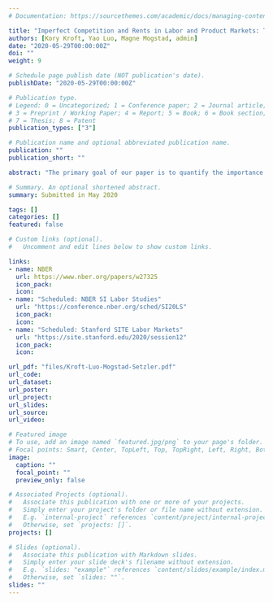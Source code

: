 ```yaml
---
# Documentation: https://sourcethemes.com/academic/docs/managing-content/

title: "Imperfect Competition and Rents in Labor and Product Markets: The Case of the Construction Industry"
authors: [Kory Kroft, Yao Luo, Magne Mogstad, admin]
date: "2020-05-29T00:00:00Z"
doi: ""
weight: 9

# Schedule page publish date (NOT publication's date).
publishDate: "2020-05-29T00:00:00Z"

# Publication type.
# Legend: 0 = Uncategorized; 1 = Conference paper; 2 = Journal article;
# 3 = Preprint / Working Paper; 4 = Report; 5 = Book; 6 = Book section;
# 7 = Thesis; 8 = Patent
publication_types: ["3"]

# Publication name and optional abbreviated publication name.
publication: ""
publication_short: ""

abstract: "The primary goal of our paper is to quantify the importance of imperfect competition in the U.S. construction industry by estimating the size of rents earned by American firms and workers. To obtain a comprehensive measure of the total rents and to understand its sources, we take into account that rents may arise both due to markdown of wages and markup of prices. Our analyses combine the universe of U.S. business and worker tax records with newly collected records from U.S. procurement auctions. We first examine how firms respond to a plausibly exogenous shift in product demand through a difference-in-differences design that compares first-time procurement auction winners to the firms that lose, both before and after the auction. Motivated and guided by these estimates, we next develop, identify, and estimate a model where construction firms compete with one another for projects in the product market and for workers in the labor market. The firms may participate both in the private market and in government projects, the latter of which are procured through first-price sealed-bid auctions. We find that American construction firms have significant wage- and price-setting power. This imperfect competition generates a considerable amount of rents, two-thirds of which is captured by the firms. Lastly, we use the estimated model to perform counterfactual analyses which reveal how increases in the market power of firms, in the product market or the labor market, would affect the outcomes and behavior of workers and firms in the construction industry."

# Summary. An optional shortened abstract.
summary: Submitted in May 2020

tags: []
categories: []
featured: false

# Custom links (optional).
#   Uncomment and edit lines below to show custom links.

links:
- name: NBER
  url: https://www.nber.org/papers/w27325
  icon_pack:
  icon:
- name: "Scheduled: NBER SI Labor Studies"
  url: "https://conference.nber.org/sched/SI20LS"
  icon_pack: 
  icon: 
- name: "Scheduled: Stanford SITE Labor Markets"
  url: "https://site.stanford.edu/2020/session12"
  icon_pack: 
  icon: 

url_pdf: "files/Kroft-Luo-Mogstad-Setzler.pdf"
url_code:
url_dataset:
url_poster:
url_project:
url_slides:
url_source:
url_video:

# Featured image
# To use, add an image named `featured.jpg/png` to your page's folder. 
# Focal points: Smart, Center, TopLeft, Top, TopRight, Left, Right, BottomLeft, Bottom, BottomRight.
image:
  caption: ""
  focal_point: ""
  preview_only: false

# Associated Projects (optional).
#   Associate this publication with one or more of your projects.
#   Simply enter your project's folder or file name without extension.
#   E.g. `internal-project` references `content/project/internal-project/index.md`.
#   Otherwise, set `projects: []`.
projects: []

# Slides (optional).
#   Associate this publication with Markdown slides.
#   Simply enter your slide deck's filename without extension.
#   E.g. `slides: "example"` references `content/slides/example/index.md`.
#   Otherwise, set `slides: ""`.
slides: ""
---
```

